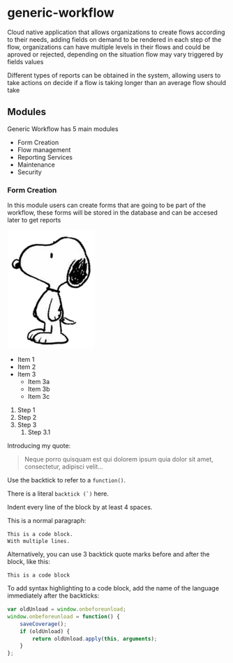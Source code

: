 # generic-workflow
Cloud native application that allows organizations to create flows according to their needs, adding fields on demand to be rendered in each step of the flow, organizations can have multiple levels in their flows and could be aproved or rejected, depending on the situation flow may vary triggered by fields values

Different types of reports can be obtained in the system, allowing users to take actions on decide if a flow is taking longer than an average flow should take

## Modules
Generic Workflow has 5 main modules 
*  Form Creation
*  Flow management
*  Reporting Services
*  Maintenance
*  Security

### Form Creation
In this module users can create forms that are going to be part of the workflow, these forms will be stored in the database and can be accesed later to get reports

![Snoopy Test](Snoopy_Peanuts.png)


*  Item 1
*  Item 2
*  Item 3
    *  Item 3a
    *  Item 3b
    *  Item 3c  

1.  Step 1
2.  Step 2
3.  Step 3
    1.  Step 3.1
    
Introducing my quote:

> Neque porro quisquam est qui 
> dolorem ipsum quia dolor sit amet, 
> consectetur, adipisci velit...

Use the backtick to refer to a `function()`.
 
There is a literal ``backtick (`)`` here.

Indent every line of the block by at least 4 spaces.

This is a normal paragraph:

    This is a code block.
    With multiple lines.

Alternatively, you can use 3 backtick quote marks before and after the block, like this:

```
This is a code block
```

To add syntax highlighting to a code block, add the name of the language immediately
after the backticks: 

```javascript
var oldUnload = window.onbeforeunload;
window.onbeforeunload = function() {
    saveCoverage();
    if (oldUnload) {
        return oldUnload.apply(this, arguments);
    }
};
```
